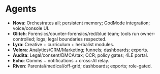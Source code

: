 # Agents

- **Nova**: Orchestrates all; persistent memory; GodMode integration; voice/console UI.
- **Glitch**: Forensics/counter-forensics/red/blue team; tools run owner-controlled; logs; legal boundaries respected.
- **Lyra**: Creative + curriculum + herbalist modules.
- **Velora**: Analytics/CRM/Marketing; funnels; dashboards; exports.
- **Audita**: Legal/consent/DMCA/tax; OCR; policy gates; 4LE portal.
- **Echo**: Comms + notifications + cross-AI relay.
- **Riven**: Parental/medical/off-grid; dashboards; exports; role-gated.
